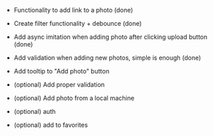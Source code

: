 - Functionality to add link to a photo (done)
- Create filter functionality + debounce (done)
- Add async imitation when adding photo after clicking upload button (done)
- Add validation when adding new photos, simple is enough (done)
- Add tooltip to "Add photo" button 

- (optional) Add proper validation
- (optional) Add photo from a local machine
- (optional) auth
- (optional) add to favorites

